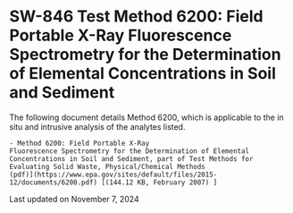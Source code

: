 
# SW-846 Test Method 6200: Field Portable X-Ray Fluorescence Spectrometry for the Determination of Elemental Concentrations in Soil and Sediment  


The following document details Method 6200, which is applicable to the
in situ and intrusive analysis of the analytes listed.

    - Method 6200: Field Portable X-Ray
    Fluorescence Spectrometry for the Determination of Elemental
    Concentrations in Soil and Sediment, part of Test Methods for
    Evaluating Solid Waste, Physical/Chemical Methods
    (pdf)](https://www.epa.gov/sites/default/files/2015-12/documents/6200.pdf) [(144.12 KB, February 2007) ] 

Last updated on November 7, 2024

